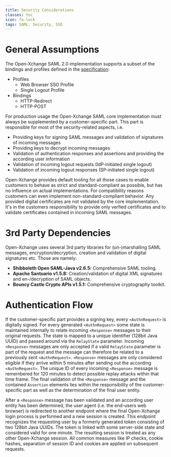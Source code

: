 ```yaml
---
title: Security Considerations
classes: toc
icon: fa-lock
tags: SAML, Security, SSO
---
```


# General Assumptions

The Open-Xchange SAML 2.0 implementation supports a subset of the bindings and profiles defined in the [specification](http://saml.xml.org/saml-specifications):

  * Profiles
    - Web Browser SSO Profile
    - Single Logout Profile
  * Bindings
    - HTTP-Redirect
    - HTTP-POST

For production usage the Open-Xchange SAML core implementation must always be supplemented by a customer-specific part. This part is responsible for most of the security-related aspects, i.e.

  * Providing keys for signing SAML messages and validation of signatures of incoming messages
  * Providing keys to decrypt incoming messages
  * Validation of authentication responses and assertions and providing the according user information
  * Validation of incoming logout requests (IdP-initiated single logout)
  * Validation of incoming logout responses (SP-initiated single logout)

Open-Xchange provides default tooling for all those cases to enable customers to behave as strict and standard-compliant as possible, but has no influence on actual implementations. For compatibility reasons customers can even implement non-standard-compliant behavior. Any provided digital certificates are not validated by the core implementation. It's in the customers responsibility to provide only verfied certificates and to validate certificates contained in incoming SAML messages.


# 3rd Party Dependencies

Open-Xchange uses several 3rd party libraries for (un-)marshalling SAML messages, encryption/decryption, creation and validation of digital signatures etc. Those are namely:

  * __Shibboleth Open SAML-Java v2.6.5:__ Comprehensive SAML tooling.
  * __Apache Santuario v1.5.8:__ Creation/validation of digital XML signatures and en-/decryption of SAML objects.
  * __Bouncy Castle Crypto APIs v1.5.1:__ Comprehensive cryptography toolkit.


# Authentication Flow

If the customer-specific part provides a signing key, every `<AuthnRequest>` is digitally signed. For every generated `<AuthnRequest>` some state is maintained internally to relate incoming `<Response>` messages to their original requests. The state is mapped to a unique identifier (128bit Java UUID) and passed around via the `RelayState` parameter. Incoming `<Response>` messages are only accepted if a valid `RelayState` parameter is part of the request and the message can therefore be related to a previously sent `<AuthnRequest>`. `<Response>` messages are only considered eligible if they arrive within 5 minutes after sending out the according `<AuthnRequest>`. The unique ID of every incoming `<Response>` message is remembered for 120 minutes to detect possible replay attacks within that time frame. The final validation of the `<Response>` message and the contained `Assertion` elements lies within the responsibility of the customer-specific part as well as the determination of the final user entity.

After a `<Response>` message has been validated and an according user entity has been determined, the user agent (i.e. the end-users web browser) is redirected to another endpoint where the final Open-Xchange login process is performed and a new session is created. This endpoint recognizes the requesting user by a formerly generated token consisting of two 128bit Java UUIDs. The token is linked with some server-side state and considered valid for one minute. The resulting session is treated as any other Open-Xchange session. All common measures like IP checks, cookie hashes, separation of session ID and cookies are applied on subsequent requests.
